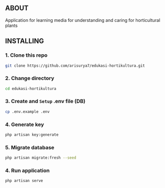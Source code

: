 ## ABOUT
Application for learning media for understanding and caring for horticultural plants

## INSTALLING

### 1. Clone this repo
```bash
git clone https://github.com/arisurya7/edukasi-hortikultura.git
```

### 2. Change directory
```bash
cd edukasi-hortikultura
```

### 3. Create and `Setup` .env file (DB)
```bash
cp .env.example .env
```

### 4. Generate key
```bash
php artisan key:generate
```

### 5. Migrate database
```bash
php artisan migrate:fresh --seed
```

### 4. Run application
```bash
php artisan serve
```
